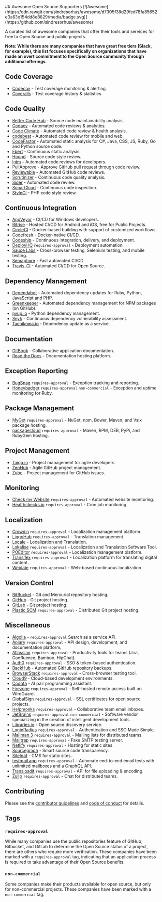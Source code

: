 <div class="github-widget" data-repo="zachflower/awesome-open-source-supporters"></div>
## Awesome Open Source Supporters [![Awesome](https://cdn.rawgit.com/sindresorhus/awesome/d7305f38d29fed78fa85652e3a63e154dd8e8829/media/badge.svg)](https://github.com/sindresorhus/awesome)

A curated list of awesome companies that offer their tools and services for free to Open Source and public projects.

**Note: While there are many companies that have great free tiers (Slack, for example), this list focuses specifically on organizations that have made an overt commitment to the Open Source community through additional offerings.**



## Code Coverage

- [Codecov](https://codecov.io/) - Test coverage monitoring & alerting.
- [Coveralls](https://coveralls.io/) - Test coverage history & statistics.

## Code Quality

- [Better Code Hub](https://bettercodehub.com/) - Source code maintainability analysis.
- [Codacy](https://www.codacy.com/) - Automated code reviews & analytics.
- [Code Climate](https://codeclimate.com/) - Automated code review & health analysis.
- [codebeat](https://codebeat.co/) - Automated code review for mobile and web.
- [CodeFactor](https://www.codefactor.io/) - Automated static analysis for C#, Java, CSS, JS, Ruby, Go and Python source code.
- [Ebert](https://ebertapp.io/) - Continuous static analysis.
- [Hound](https://houndci.com/) - Source code style review.
- [lgtm](https://lgtm.com/) - Automated code reviews for developers.
- [PullApprove](https://about.pullapprove.com/) - Approve GitHub pull request through code review.
- [Reviewable](https://reviewable.io/) - Automated GitHub code reviews.
- [Scrutinizer](https://scrutinizer-ci.com/) - Continuous code quality analysis.
- [Sider](https://sider.review/) - Automated code review.
- [SonarCloud](https://sonarcloud.io/) - Continuous code inspection.
- [StyleCI](https://styleci.io/) - PHP code style review.

## Continuous Integration

- [AppVeyor](https://www.appveyor.com/) - CI/CD for Windows developers.
- [Bitrise](https://www.bitrise.io/) - Hosted CI/CD for Android and iOS, free for Public Projects.
- [CircleCI](https://circleci.com/) - Docker-based building with support of customized workflows.
- [Codefresh](https://codefresh.io/) - Docker-native CI/CD.
- [Codeship](https://codeship.com/) - Continuous integration, delivery, and deployment.
- [DeployHQ](https://www.deployhq.com/) `requires-approval` - Deployment automation.
- [Sauce Labs](https://saucelabs.com/) - Cross-browser testing, Selenium testing, and mobile testing.
- [Semaphore](https://semaphoreci.com/) - Fast automated CI/CD.
- [Travis-CI](https://travis-ci.org/) - Automated CI/CD for Open Source.

## Dependency Management

- [Dependabot](https://dependabot.com/) - Automated dependency updates for Ruby, Python, JavaScript and PHP.
- [Greenkeeper](https://greenkeeper.io/) - Automated dependency management for NPM packages (on GitHub).
- [pyup.io](https://pyup.io/) - Python dependency management.
- [Snyk](https://snyk.io/) - Continuous dependency vulnerability assessment.
- [Tachikoma.io](http://tachikoma.io/) - Dependency update as a service.

## Documentation

- [GitBook](https://www.gitbook.com/) - Collaborative application documentation.
- [Read the Docs](https://readthedocs.com/) - Documentation hosting platform.

## Exception Reporting

- [BugSnag](https://www.bugsnag.com/) `requires-approval` - Exception tracking and reporting.
- [Honeybadger](https://www.honeybadger.io) `requires-approval` `non-commercial` - Exception and uptime monitoring for Ruby.

## Package Management

- [MyGet](https://myget.org/) `requires-approval` - NuGet, npm, Bower, Maven, and Vsix package hosting.
- [packagecloud](https://packagecloud.io/pricing) `requires-approval` - Maven, RPM, DEB, PyPi, and RubyGem hosting.

## Project Management

- [Taiga.io](https://taiga.io/) - Project management for agile developers.
- [ZenHub](https://www.zenhub.com/) - Agile GitHub project management.
- [Zube](https://zube.io/) - Project management for GitHub issues.

## Monitoring

- [Check my Website](https://checkmy.ws/) `requires-approval` - Automated website monitoring.
- [Healthchecks.io](https://healthchecks.io/) `requires-approval` - Cron job monitoring.

## Localization

- [Crowdin](https://crowdin.com/) `requires-approval` - Localization management platform.
- [LingoHub](https://lingohub.com/) `requires-approval` - Translation management.
- [Locale](https://www.localeapp.com/) - Localization and Translation.
- [Lokalise](https://lokalise.com/) `requires-approval` - Localization and Translation Software Tool.
- [POEditor](https://poeditor.com/) `requires-approval` - Localization management platform.
- [Transifex](https://www.transifex.com/) `requires-approval` - Localization platform for translating digital content.
- [Weblate](https://weblate.org/) `requires-approval` - Web-based continuous localization.

## Version Control

- [BitBucket](https://bitbucket.org/) - Git and Mercurial repository hosting.
- [GitHub](https://github.com/) - Git project hosting.
- [GitLab](https://about.gitlab.com/) - Git project hosting.
- [Plastic SCM](https://www.plasticscm.com/) `requires-approval` - Distributed Git project hosting.

## Miscellaneous

- [Algolia](https://www.algolia.com/for-open-source/) - `requires-approval` Search as a service API.
- [Apiary](https://apiary.io/) `requires-approval` - API design, development, and documentation platform.
- [Atlassian](https://www.atlassian.com/software/views/open-source-license-request) `requires-approval` - Productivity tools for teams (Jira, Confluence, Bamboo, HipChat).
- [Auth0](https://auth0.com/) `requires-approval` - SSO & token-based authentication.
- [BackHub](https://backhub.co/) - Automated GitHub repository backups.
- [BrowserStack](https://www.browserstack.com/) `requires-approval` - Cross-browser testing tool.
- [Cloud9](https://c9.io/) - Cloud-based development environments.
- [Codota](https://www.codota.com/) - AI pair programming assistant.
- [Firezone](https://www.firezone.dev/) `requires-approval` - Self-hosted remote access built on WireGuard.
- [GlobalSign](https://www.globalsign.com/en/ssl/ssl-open-source/) `requires-approval` - SSL certificates for open source projects.
- [Helpmonks](https://helpmonks.com/) `requires-approval` - Collaborative team email inboxes.
- [JetBrains](https://www.jetbrains.com/buy/opensource/) `requires-approval` `non-commercial` - Software vendor specializing in the creation of intelligent development tools.
- [Libraries.io](https://libraries.io/) - Open source discovery service.
- [LoginRadius](https://www.loginradius.com/)  `requires-approval`  - Authentication and SSO Made Simple.
- [Mailman 3](https://mailman3.com/) `requires-approval` - Mailing lists for distributed teams.
- [Mailtrap](https://mailtrap.io/) `requires-approval` - Fake SMTP testing server.
- [Netlify](https://www.netlify.com) `requires-approval` - Hosting for static sites.
- [Sourcegraph](https://sourcegraph.com/) - Smart source code transparency.
- [Siteleaf](https://www.siteleaf.com/) - CMS for static sites.
- [testmail.app](https://testmail.app/) `requires-approval` - Automate end-to-end email tests with unlimited mailboxes and a GraphQL API.
- [Transloadit](https://transloadit.com/) `requires-approval` - API for file uploading & encoding.
- [Zulip](https://zulip.com) `requires-approval` - Chat for distributed teams.

## Contributing

Please see the [contributor guidelines](https://github.com/zachflower/awesome-open-source-supporters/blob/master/.github/CONTRIBUTING.md) and [code of conduct](https://github.com/zachflower/awesome-open-source-supporters/blob/master/.github/CODE-OF-CONDUCT.md) for details.

## Tags

### `requires-approval`

While many companies use the public repositories feature of GitHub, Bitbucket, and GitLab to determine the Open Source status of a project, there are others who require more verification. These companies have been marked with a `requires-approval` tag, indicating that an application process is required to take advantage of their Open Source benefits.

### `non-commercial`

Some companies make their products available for open source, but only for non-commercial projects. These companies have been marked with a `non-commercial` tag.